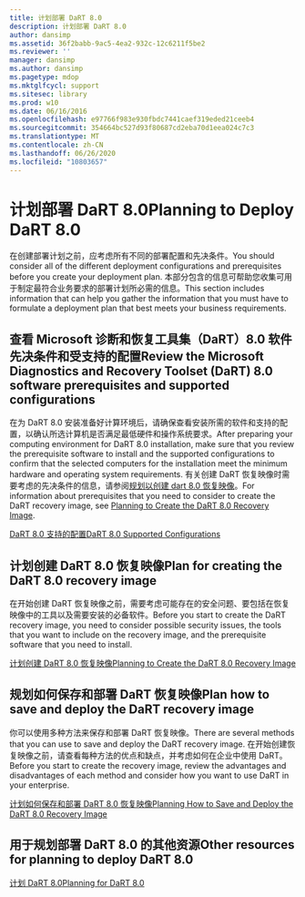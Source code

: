 ```yaml
---
title: 计划部署 DaRT 8.0
description: 计划部署 DaRT 8.0
author: dansimp
ms.assetid: 36f2babb-9ac5-4ea2-932c-12c6211f5be2
ms.reviewer: ''
manager: dansimp
ms.author: dansimp
ms.pagetype: mdop
ms.mktglfcycl: support
ms.sitesec: library
ms.prod: w10
ms.date: 06/16/2016
ms.openlocfilehash: e97766f983e930fbdc7441caef319eded21ceeb4
ms.sourcegitcommit: 354664bc527d93f80687cd2eba70d1eea024c7c3
ms.translationtype: MT
ms.contentlocale: zh-CN
ms.lasthandoff: 06/26/2020
ms.locfileid: "10803657"
---
```

# <span data-ttu-id="5a73e-103">计划部署 DaRT 8.0</span><span class="sxs-lookup"><span data-stu-id="5a73e-103">Planning to Deploy DaRT 8.0</span></span>


<span data-ttu-id="5a73e-104">在创建部署计划之前，应考虑所有不同的部署配置和先决条件。</span><span class="sxs-lookup"><span data-stu-id="5a73e-104">You should consider all of the different deployment configurations and prerequisites before you create your deployment plan.</span></span> <span data-ttu-id="5a73e-105">本部分包含的信息可帮助您收集可用于制定最符合业务要求的部署计划所必需的信息。</span><span class="sxs-lookup"><span data-stu-id="5a73e-105">This section includes information that can help you gather the information that you must have to formulate a deployment plan that best meets your business requirements.</span></span>

## <span data-ttu-id="5a73e-106">查看 Microsoft 诊断和恢复工具集（DaRT）8.0 软件先决条件和受支持的配置</span><span class="sxs-lookup"><span data-stu-id="5a73e-106">Review the Microsoft Diagnostics and Recovery Toolset (DaRT) 8.0 software prerequisites and supported configurations</span></span>


<span data-ttu-id="5a73e-107">在为 DaRT 8.0 安装准备好计算环境后，请确保查看安装所需的软件和支持的配置，以确认所选计算机是否满足最低硬件和操作系统要求。</span><span class="sxs-lookup"><span data-stu-id="5a73e-107">After preparing your computing environment for DaRT 8.0 installation, make sure that you review the prerequisite software to install and the supported configurations to confirm that the selected computers for the installation meet the minimum hardware and operating system requirements.</span></span> <span data-ttu-id="5a73e-108">有关创建 DaRT 恢复映像时需要考虑的先决条件的信息，请参阅[规划以创建 dart 8.0 恢复映像](planning-to-create-the-dart-80-recovery-image-dart-8.md)。</span><span class="sxs-lookup"><span data-stu-id="5a73e-108">For information about prerequisites that you need to consider to create the DaRT recovery image, see [Planning to Create the DaRT 8.0 Recovery Image](planning-to-create-the-dart-80-recovery-image-dart-8.md).</span></span>

[<span data-ttu-id="5a73e-109">DaRT 8.0 支持的配置</span><span class="sxs-lookup"><span data-stu-id="5a73e-109">DaRT 8.0 Supported Configurations</span></span>](dart-80-supported-configurations-dart-8.md)

## <span data-ttu-id="5a73e-110">计划创建 DaRT 8.0 恢复映像</span><span class="sxs-lookup"><span data-stu-id="5a73e-110">Plan for creating the DaRT 8.0 recovery image</span></span>


<span data-ttu-id="5a73e-111">在开始创建 DaRT 恢复映像之前，需要考虑可能存在的安全问题、要包括在恢复映像中的工具以及需要安装的必备软件。</span><span class="sxs-lookup"><span data-stu-id="5a73e-111">Before you start to create the DaRT recovery image, you need to consider possible security issues, the tools that you want to include on the recovery image, and the prerequisite software that you need to install.</span></span>

[<span data-ttu-id="5a73e-112">计划创建 DaRT 8.0 恢复映像</span><span class="sxs-lookup"><span data-stu-id="5a73e-112">Planning to Create the DaRT 8.0 Recovery Image</span></span>](planning-to-create-the-dart-80-recovery-image-dart-8.md)

## <span data-ttu-id="5a73e-113">规划如何保存和部署 DaRT 恢复映像</span><span class="sxs-lookup"><span data-stu-id="5a73e-113">Plan how to save and deploy the DaRT recovery image</span></span>


<span data-ttu-id="5a73e-114">你可以使用多种方法来保存和部署 DaRT 恢复映像。</span><span class="sxs-lookup"><span data-stu-id="5a73e-114">There are several methods that you can use to save and deploy the DaRT recovery image.</span></span> <span data-ttu-id="5a73e-115">在开始创建恢复映像之前，请查看每种方法的优点和缺点，并考虑如何在企业中使用 DaRT。</span><span class="sxs-lookup"><span data-stu-id="5a73e-115">Before you start to create the recovery image, review the advantages and disadvantages of each method and consider how you want to use DaRT in your enterprise.</span></span>

[<span data-ttu-id="5a73e-116">计划如何保存和部署 DaRT 8.0 恢复映像</span><span class="sxs-lookup"><span data-stu-id="5a73e-116">Planning How to Save and Deploy the DaRT 8.0 Recovery Image</span></span>](planning-how-to-save-and-deploy-the-dart-80-recovery-image-dart-8.md)

## <span data-ttu-id="5a73e-117">用于规划部署 DaRT 8.0 的其他资源</span><span class="sxs-lookup"><span data-stu-id="5a73e-117">Other resources for planning to deploy DaRT 8.0</span></span>


[<span data-ttu-id="5a73e-118">计划 DaRT 8.0</span><span class="sxs-lookup"><span data-stu-id="5a73e-118">Planning for DaRT 8.0</span></span>](planning-for-dart-80-dart-8.md)

 

 





